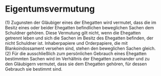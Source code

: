 # Eigentumsvermutung

(1) Zugunsten der Gläubiger eines der Ehegatten wird vermutet, dass die im Besitz eines oder beider Ehegatten befindlichen beweglichen Sachen dem Schuldner gehören. Diese Vermutung gilt nicht, wenn die Ehegatten getrennt leben und sich die Sachen im Besitz des Ehegatten befinden, der nicht Schuldner ist. Inhaberpapiere und Orderpapiere, die mit Blankoindossament versehen sind, stehen den beweglichen Sachen gleich.(2) Für die ausschließlich zum persönlichen Gebrauch eines Ehegatten bestimmten Sachen wird im Verhältnis der Ehegatten zueinander und zu den Gläubigern vermutet, dass sie dem Ehegatten gehören, für dessen Gebrauch sie bestimmt sind. 

